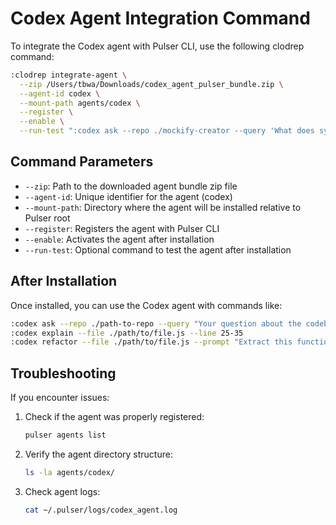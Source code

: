 # Codex Agent Integration Command

To integrate the Codex agent with Pulser CLI, use the following clodrep command:

```bash
:clodrep integrate-agent \
  --zip /Users/tbwa/Downloads/codex_agent_pulser_bundle.zip \
  --agent-id codex \
  --mount-path agents/codex \
  --register \
  --enable \
  --run-test ":codex ask --repo ./mockify-creator --query 'What does sync_context() do?'"
```

## Command Parameters

- `--zip`: Path to the downloaded agent bundle zip file
- `--agent-id`: Unique identifier for the agent (codex)
- `--mount-path`: Directory where the agent will be installed relative to Pulser root
- `--register`: Registers the agent with Pulser CLI
- `--enable`: Activates the agent after installation
- `--run-test`: Optional command to test the agent after installation

## After Installation

Once installed, you can use the Codex agent with commands like:

```bash
:codex ask --repo ./path-to-repo --query "Your question about the codebase"
:codex explain --file ./path/to/file.js --line 25-35
:codex refactor --file ./path/to/file.js --prompt "Extract this function into a separate module"
```

## Troubleshooting

If you encounter issues:

1. Check if the agent was properly registered:
   ```bash
   pulser agents list
   ```

2. Verify the agent directory structure:
   ```bash
   ls -la agents/codex/
   ```

3. Check agent logs:
   ```bash
   cat ~/.pulser/logs/codex_agent.log
   ```